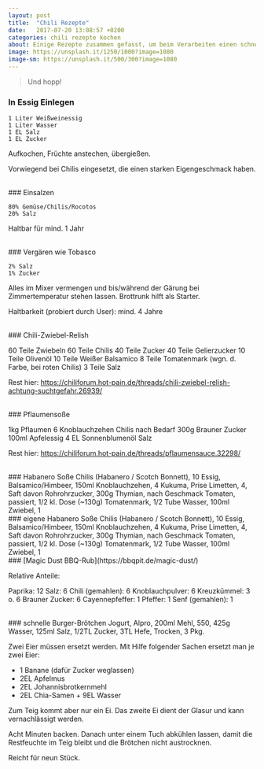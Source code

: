 ```yaml
---
layout: post
title:  "Chili Rezepte"
date:   2017-07-20 13:08:57 +0200
categories: chili rezepte kochen
about: Einige Rezepte zusammen gefasst, um beim Verarbeiten einen schnellen Überblick zu gewinnen
image: https://unsplash.it/1250/1000?image=1080
image-sm: https://unsplash.it/500/300?image=1080
---
```


> Und hopp!

### In Essig Einlegen

    1 Liter Weißweinessig
    1 Liter Wasser
    1 EL Salz
    1 EL Zucker

Aufkochen, Früchte anstechen, übergießen.

Vorwiegend bei Chilis eingesetzt, die einen starken Eigengeschmack haben.

<br>
### Einsalzen

    80% Gemüse/Chilis/Rocotos
    20% Salz

Haltbar für mind. 1 Jahr

<br>
### Vergären wie Tobasco

    2% Salz
    1% Zucker

Alles im Mixer vermengen und bis/während der Gärung bei Zimmertemperatur stehen lassen.
Brottrunk hilft als Starter.

Haltbarkeit (probiert durch User): mind. 4 Jahre

<br>
### Chili-Zwiebel-Relish

  60 Teile Zwiebeln
  60 Teile Chilis
  40 Teile Zucker
  40 Teile Gelierzucker
  10 Teile Olivenöl
  10 Teile Weißer Balsamico
  8 Teile Tomatenmark (wgn. d. Farbe, bei roten Chilis)
  3 Teile Salz

Rest hier: https://chiliforum.hot-pain.de/threads/chili-zwiebel-relish-achtung-suchtgefahr.26939/

<br>
### Pflaumensoße

  1kg Pflaumen
  6 Knoblauchzehen
  Chilis nach Bedarf
  300g Brauner Zucker
  100ml Apfelessig
  4 EL Sonnenblumenöl
  Salz

Rest hier: https://chiliforum.hot-pain.de/threads/pflaumensauce.32298/

<br>
### Habanero Soße
Chilis (Habanero / Scotch Bonnett), 10
Essig, Balsamico/Himbeer, 150ml
Knoblauchzehen, 4
Kukuma, Prise
Limetten, 4, Saft davon
Rohrohrzucker, 300g
Thymian, nach Geschmack
Tomaten, passiert, 1/2 kl. Dose (~130g)
Tomatenmark, 1/2 Tube
Wasser, 100ml
Zwiebel, 1

<br>
### eigene Habanero Soße
Chilis (Habanero / Scotch Bonnett), 10
Essig, Balsamico/Himbeer, 150ml
Knoblauchzehen, 4
Kukuma, Prise
Limetten, 4, Saft davon
Rohrohrzucker, 300g
Thymian, nach Geschmack
Tomaten, passiert, 1/2 kl. Dose (~130g)
Tomatenmark, 1/2 Tube
Wasser, 100ml
Zwiebel, 1

<br>
### [Magic Dust BBQ-Rub](https://bbqpit.de/magic-dust/)

Relative Anteile:

Paprika: 12
Salz: 6
Chili (gemahlen): 6
Knoblauchpulver: 6
Kreuzkümmel: 3 o. 6
Brauner Zucker: 6
Cayennepfeffer: 1
Pfeffer: 1
Senf (gemahlen): 1

<br>
### schnelle Burger-Brötchen
Jogurt, Alpro, 200ml
Mehl, 550, 425g
Wasser, 125ml
Salz, 1/2TL
Zucker, 3TL
Hefe, Trocken, 3 Pkg.

Zwei Eier müssen ersetzt werden. Mit Hilfe folgender Sachen ersetzt man je zwei Eier:
- 1 Banane (dafür Zucker weglassen)
- 2EL Apfelmus
- 2EL Johannisbrotkernmehl
- 2EL Chia-Samen + 9EL Wasser

Zum Teig kommt aber nur ein Ei. Das zweite Ei dient der Glasur und kann vernachlässigt werden.

Acht Minuten backen. Danach unter einem Tuch abkühlen lassen, damit die Restfeuchte im Teig bleibt und die Brötchen nicht austrocknen.

Reicht für neun Stück.
